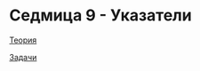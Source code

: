 # Седмица 9 - Указатели

[Теория](https://github.com/AleksandrinaKovachka/Introduction-to-programming-2021-2022/tree/main/Week09/Theory)

[Задачи](https://github.com/AleksandrinaKovachka/Introduction-to-programming-2021-2022/tree/main/Week09/Tasks)
